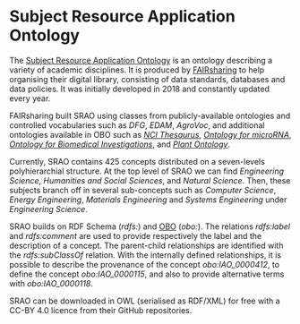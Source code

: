 # Subject Resource Application Ontology

The [Subject Resource Application Ontology](https://github.com/FAIRsharing/subject-ontology) is an ontology describing a variety of academic disciplines. It is produced by [FAIRsharing](https://fairsharing.org) to help organising their digital library, consisting of data standards, databases and data policies. It was initially developed in 2018 and constantly updated every year. 

FAIRsharing built SRAO using classes from publicly-available ontologies and controlled vocabularies such as
*DFG*, 
*EDAM*,
*AgroVoc*, and additional ontologies available in OBO such as
[*NCI Thesaurus*](https://ncit.nci.nih.gov/ncitbrowser/),
[*Ontology for microRNA*](https://github.com/OmniSearch/omit),
[*Ontology for Biomedical Investigations*](http://obi-ontology.org), and
[*Plant Ontology*](https://browser.planteome.org/amigo).


Currently, SRAO contains 425 concepts distributed on a seven-levels polyhierarchial structure. At the top level of SRAO we can find *Engineering Science*, *Humanities and Social Sciences*, and *Natural Science*. Then, these subjects branch off in several sub-concepts such as *Computer Science*, *Energy Engineering*, *Materials Engineering* and *Systems Engineering* under *Engineering Science*. 


SRAO builds on RDF Schema (*rdfs:*) and [OBO](http://purl.obolibrary.org/obo/) (*obo:*). The relations 
*rdfs:label* and *rdfs:comment* are used to provide respectively the label and the description of a concept.
The parent-child relationships are identified with the *rdfs:subClassOf* relation.
With the internally defined relationships, it is possible to  describe the provenance of the concept *obo:IAO\_0000412*, to define the concept *obo:IAO\_0000115*, and also to provide alternative terms with *obo:IAO\_0000118*.





SRAO can be downloaded in OWL (serialised as RDF/XML) for free with a CC-BY 4.0 licence from their GitHub repositories.